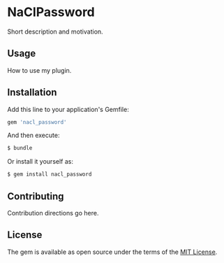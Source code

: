 # NaClPassword
Short description and motivation.

## Usage
How to use my plugin.

## Installation
Add this line to your application's Gemfile:

```ruby
gem 'nacl_password'
```

And then execute:
```bash
$ bundle
```

Or install it yourself as:
```bash
$ gem install nacl_password
```

## Contributing
Contribution directions go here.

## License
The gem is available as open source under the terms of the [MIT License](https://opensource.org/licenses/MIT).
